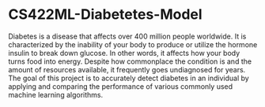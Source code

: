 # CS422ML-Diabetetes-Model

Diabetes is a disease that affects over 400 million people worldwide. It is characterized by the inability of your body to produce or utilize the hormone insulin to break down glucose. In other words, it affects how your body turns food into energy. Despite how commonplace the condition is and the amount of resources available, it frequently goes undiagnosed for years. 
The goal of this project is to accurately detect diabetes in an individual by applying and comparing the performance of various commonly used machine learning algorithms.

